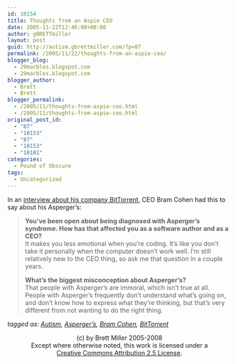 ```yaml
---
id: 10154
title: Thoughts from an Aspie CEO
date: 2005-11-22T12:46:00+00:00
author: gBRETTmiller
layout: post
guid: http://autism.gbrettmiller.com/?p=87
permalink: /2005/11/22/thoughts-from-an-aspie-ceo/
blogger_blog:
  - 29marbles.blogspot.com
  - 29marbles.blogspot.com
blogger_author:
  - Brett
  - Brett
blogger_permalink:
  - /2005/11/thoughts-from-aspie-ceo.html
  - /2005/11/thoughts-from-aspie-ceo.html
original_post_id:
  - "87"
  - "10153"
  - "87"
  - "10153"
  - "10181"
categories:
  - Pound of Obscure
tags:
  - Uncategorized
---
```

In an [interview about his company BitTorrent](http://www.msnbc.msn.com/id/10099449/site/newsweek/), CEO Bram Cohen had this to say about his Asperger&#8217;s: 

> **You&#8217;ve been open about being diagnosed with Asperger&#8217;s syndrome. How has that affected you as a software author and as a CEO?**  
> It makes you less emotional when you&#8217;re coding. It&#8217;s like you don&#8217;t take it personally when the computer doesn&#8217;t work well. I&#8217;m still relatively new to the CEO thing, so ask me that question in a couple years.
> 
> **What&#8217;s the biggest misconception about Asperger&#8217;s?**  
> That people with Asperger&#8217;s are immoral, which isn&#8217;t true at all. People with Asperger&#8217;s frequently don&#8217;t understand what&#8217;s going on, and don&#8217;t know how to express what they&#8217;re thinking, but that&#8217;s very different from not wanting to do the right thing.

_tagged as: <a href="http://technorati.com/tag/autism" rel="tag">Autism</a>, <a href="http://technorati.com/tag/Asperger's" rel="tag">Asperger&#8217;s</a>, <a href="http://technorati.com/tag/Bram+Cohen" rel="tag">Bram Cohen</a>, <a href="http://technorati.com/tag/bittorrent" rel="tag">BitTorrent</a>_

<div class="blogger-post-footer">
  <p align="center">
    (c) by Brett Miller 2005-2008<br /> Except where otherwise noted, this work is licensed under a<br /> <a href="http://creativecommons.org/licenses/by/2.5/" rel="license">Creative Commons Attribution 2.5 License</a>.
  </p>
</div>